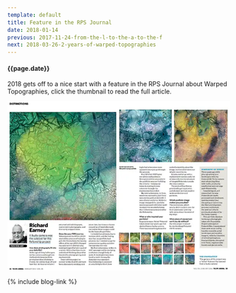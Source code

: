 ```yaml
---
template: default
title: Feature in the RPS Journal
date: 2018-01-14
previous: 2017-11-24-from-the-l-to-the-a-to-the-f
next: 2018-03-26-2-years-of-warped-topographies
---
```


#### {{page.date}}

2018 gets off to a nice start with a feature in the RPS Journal about Warped Topographies, click the thumbnail to read the full article.

[![RPS Journal](rps-journal-01-2018-sm.webp "RPS Journal")](rps-journal-01-2018.webp)


{% include blog-link %}